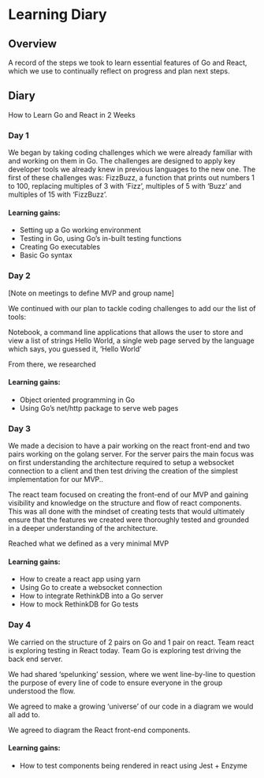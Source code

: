 # Learning Diary

## Overview

A record of the steps we took to learn essential features of Go and React, which we use to continually reflect on progress and plan next steps.

## Diary
How to Learn Go and React in 2 Weeks

### Day 1
We began by taking coding challenges which we were already familiar with and working on them in Go. The challenges are designed to apply key developer tools we already knew in previous languages to the new one. The first of these challenges was:
FizzBuzz, a function that prints out numbers 1 to 100, replacing multiples of 3 with ‘Fizz’, multiples of 5 with ‘Buzz’ and multiples of 15 with ‘FizzBuzz’.

#### Learning gains:
* Setting up a Go working environment
* Testing in Go, using Go’s in-built testing functions
* Creating Go executables
* Basic Go syntax

### Day 2

[Note on meetings to define MVP and group name]

We continued with our plan to tackle coding challenges to add our the list of tools:

Notebook, a command line applications that allows the user to store and view a list of strings
Hello World, a single web page served by the language which says, you guessed it, ‘Hello World’

From there, we researched

#### Learning gains:
* Object oriented programming in Go
* Using Go’s net/http package to serve web pages

### Day 3

We made a decision to have a pair working on the react front-end and two pairs working on the golang server. For the server pairs the main focus was on first understanding the architecture required to setup a websocket connection to a client and then test driving the creation of the simplest implementation for our MVP..

The react team focused on creating the front-end of our MVP and gaining visibility and knowledge on the structure and flow of react components. This was all done with the mindset of creating tests that would ultimately ensure that the features we created were thoroughly tested and grounded in a deeper understanding of the architecture.

Reached what we defined as a very minimal MVP

#### Learning gains:
* How to create a react app using yarn
* Using Go to create a websocket connection
* How to integrate RethinkDB into a Go server
* How to mock RethinkDB for Go tests



### Day 4
We carried on the structure of 2 pairs on Go and 1 pair on react. Team react is exploring testing in React today. Team Go is exploring test driving the back end server.

We had shared ‘spelunking’ session, where we went line-by-line to question the purpose of every line of code to ensure everyone in the group understood the flow.

We agreed to make a growing ‘universe’ of our code in a diagram we would all add to.

We agreed to diagram the React front-end components.

#### Learning gains:
* How to test components being rendered in react using Jest + Enzyme
